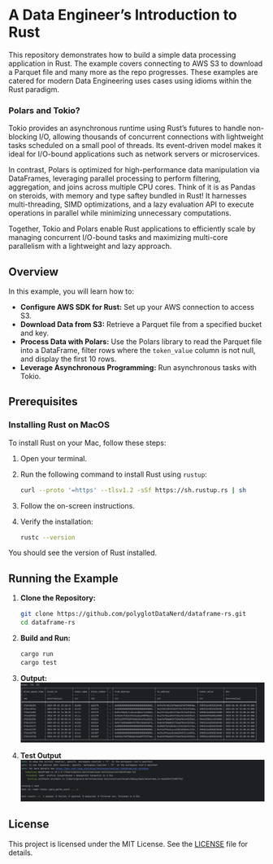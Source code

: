# A Data Engineer’s Introduction to Rust

This repository demonstrates how to build a simple data processing application in Rust. The example covers connecting to AWS S3 to download a Parquet file and many more as the repo progresses. These examples are catered for modern Data Engineering uses cases using idioms within the Rust paradigm. 

### Polars and Tokio?
Tokio provides an asynchronous runtime using Rust’s futures to handle non-blocking I/O, allowing thousands of concurrent connections with lightweight tasks scheduled on a small pool of threads. Its event-driven model makes it ideal for I/O-bound applications such as network servers or microservices.

In contrast, Polars is optimized for high-performance data manipulation via DataFrames, leveraging parallel processing to perform filtering, aggregation, and joins across multiple CPU cores. Think of it is as Pandas on steroids, with memory and type saftey bundled in Rust! It harnesses multi-threading, SIMD optimizations, and a lazy evaluation API to execute operations in parallel while minimizing unnecessary computations.

Together, Tokio and Polars enable Rust applications to efficiently scale by managing concurrent I/O-bound tasks and maximizing multi-core parallelism with a lightweight and lazy approach.


## Overview

In this example, you will learn how to:

- **Configure AWS SDK for Rust:** Set up your AWS connection to access S3.
- **Download Data from S3:** Retrieve a Parquet file from a specified bucket and key.
- **Process Data with Polars:** Use the Polars library to read the Parquet file into a DataFrame, filter rows where the `token_value` column is not null, and display the first 10 rows.
- **Leverage Asynchronous Programming:** Run asynchronous tasks with Tokio.

## Prerequisites

### Installing Rust on MacOS

To install Rust on your Mac, follow these steps:

1. Open your terminal.

2. Run the following command to install Rust using `rustup`:

   ```bash
   curl --proto '=https' --tlsv1.2 -sSf https://sh.rustup.rs | sh
   ```

3. Follow the on-screen instructions.

4. Verify the installation:

   ```bash
   rustc --version
   ```

You should see the version of Rust installed.

## Running the Example

1. **Clone the Repository:**

   ```bash
   git clone https://github.com/polyglotDataNerd/dataframe-rs.git
   cd dataframe-rs
   ```

2. **Build and Run:**

   ```bash
   cargo run
   cargo test
   ```
3. **Output:**
   ![Results](assets/output.png)
4. **Test Output**
![Test Results](assets/test.png)



## License

This project is licensed under the MIT License. See the [LICENSE](LICENSE) file for details.

